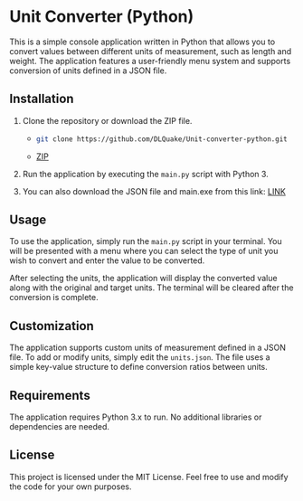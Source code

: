 # Unit Converter (Python)

This is a simple console application written in Python that allows you to convert values between different units of measurement, such as length and weight. The application features a user-friendly menu system and supports conversion of units defined in a JSON file.

## Installation

1. Clone the repository or download the ZIP file.

    - ```bash
      git clone https://github.com/DLQuake/Unit-converter-python.git
      ```
    - [ZIP](https://github.com/DLQuake/Unit-converter-python/archive/refs/heads/main.zip)

2. Run the application by executing the `main.py` script with Python 3.
3. You can also download the JSON file and main.exe from this link: [LINK](https://github.com/DLQuake/Unit-converter-python/releases/tag/Published)
## Usage

To use the application, simply run the `main.py` script in your terminal. You will be presented with a menu where you can select the type of unit you wish to convert and enter the value to be converted.

After selecting the units, the application will display the converted value along with the original and target units. The terminal will be cleared after the conversion is complete.

## Customization

The application supports custom units of measurement defined in a JSON file. To add or modify units, simply edit the `units.json`. The file uses a simple key-value structure to define conversion ratios between units.

## Requirements

The application requires Python 3.x to run. No additional libraries or dependencies are needed.

## License

This project is licensed under the MIT License. Feel free to use and modify the code for your own purposes.

